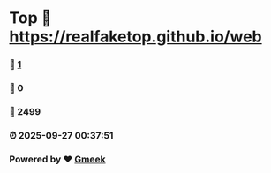 # Top :link: https://realfaketop.github.io/web 
### :page_facing_up: [1](https://realfaketop.github.io/web/tag.html) 
### :speech_balloon: 0 
### :hibiscus: 2499 
### :alarm_clock: 2025-09-27 00:37:51 
### Powered by :heart: [Gmeek](https://github.com/Meekdai/Gmeek)
